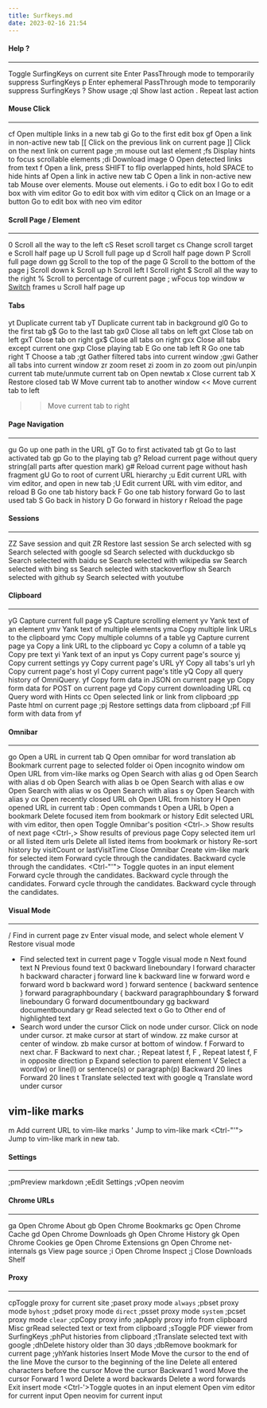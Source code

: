 ```yaml
---
title: Surfkeys.md
date: 2023-02-16 21:54
---
```



#### Help ?

---
<Alt-s> Toggle SurfingKeys on current site
<Alt-i> Enter PassThrough mode to temporarily suppress SurfingKeys
p Enter ephemeral PassThrough mode to temporarily suppress SurfingKeys
? Show usage
;ql Show last action
. Repeat last action

#### Mouse Click

---

cf Open multiple links in a new tab
gi Go to the first edit box
gf Open a link in non-active new tab
[[ Click on the previous link on current page
]] Click on the next link on current page
;m mouse out last element
;fs Display hints to focus scrollable elements
;di Download image
O Open detected links from text
f Open a link, press SHIFT to flip overlapped hints, hold SPACE to hide hints
af Open a link in active new tab
C Open a link in non-active new tab
<Ctrl-h> Mouse over elements.
<Ctrl-j> Mouse out elements.
i Go to edit box
I Go to edit box with vim editor
<Ctrl-i> Go to edit box with vim editor
q Click on an Image or a button
<Ctrl-Alt-i> Go to edit box with neo vim editor

#### Scroll Page / Element

---
0 Scroll all the way to the left
cS Reset scroll target
cs Change scroll target
e Scroll half page up
U Scroll full page up
d Scroll half page down
P Scroll full page down
gg Scroll to the top of the page
G Scroll to the bottom of the page
j Scroll down
k Scroll up
h Scroll left
l Scroll right
$ Scroll all the way to the right
% Scroll to percentage of current page
; wFocus top window
w [Switch](Switch) frames
u Scroll half page up

#### Tabs

yt Duplicate current tab
yT Duplicate current tab in background
gl0 Go to the first tab
g$ Go to the last tab
gx0 Close all tabs on left
gxt Close tab on left
gxT Close tab on right
gx$ Close all tabs on right
gxx Close all tabs except current one
gxp Close playing tab
E Go one tab left
R Go one tab right
T Choose a tab
;gt Gather filtered tabs into current window
;gwi Gather all tabs into current window
zr zoom reset
zi zoom in
zo zoom out
<Alt-p> pin/unpin current tab
<Alt-m> mute/unmute current tab
on Open newtab
x Close current tab
X Restore closed tab
W Move current tab to another window
<< Move current tab to left
>> Move current tab to right

#### Page Navigation

---
gu Go up one path in the URL
gT Go to first activated tab
gt Go to last activated tab
gp Go to the playing tab
g? Reload current page without query string(all parts after question mark)
g# Reload current page without hash fragment
gU Go to root of current URL hierarchy
;u Edit current URL with vim editor, and open in new tab
;U Edit current URL with vim editor, and reload
B Go one tab history back
F Go one tab history forward
<Ctrl-6> Go to last used tab
S Go back in history
D Go forward in history
r Reload the page

#### Sessions

---

ZZ Save session and quit
ZR Restore last session
Se arch selected with
sg Search selected with google
sd Search selected with duckduckgo
sb Search selected with baidu
se Search selected with wikipedia
sw Search selected with bing
ss Search selected with stackoverflow
sh Search selected with github
sy Search selected with youtube

#### Clipboard

---
yG Capture current full page
yS Capture scrolling element
yv Yank text of an element
ymv Yank text of multiple elements
yma Copy multiple link URLs to the clipboard
ymc Copy multiple columns of a table
yg Capture current page
ya Copy a link URL to the clipboard
yc Copy a column of a table
yq Copy pre text
yi Yank text of an input
ys Copy current page's source
yj Copy current settings
yy Copy current page's URL
yY Copy all tabs's url
yh Copy current page's host
yl Copy current page's title
yQ Copy all query history of OmniQuery.
yf Copy form data in JSON on current page
yp Copy form data for POST on current page
yd Copy current downloading URL
cq Query word with Hints
cc Open selected link or link from clipboard
;pp Paste html on current page
;pj Restore settings data from clipboard
;pf Fill form with data from yf

#### Omnibar
---
go Open a URL in current tab
Q Open omnibar for word translation
ab Bookmark current page to selected folder
oi Open incognito window
om Open URL from vim-like marks
og Open Search with alias g
od Open Search with alias d
ob Open Search with alias b
oe Open Search with alias e
ow Open Search with alias w
os Open Search with alias s
oy Open Search with alias y
ox Open recently closed URL
oh Open URL from history
H Open opened URL in current tab
: Open commands
t Open a URL
b Open a bookmark
<Ctrl-d> Delete focused item from bookmark or history
<Ctrl-i> Edit selected URL with vim editor, then open
<Ctrl-j> Toggle Omnibar's position
<Ctrl-.> Show results of next page
<Ctrl-,> Show results of previous page
<Ctrl-c> Copy selected item url or all listed item urls
<Ctrl-D> Delete all listed items from bookmark or history
<Ctrl-r> Re-sort history by visitCount or lastVisitTime
<Esc> Close Omnibar
<Ctrl-m> Create vim-like mark for selected item
<Tab> Forward cycle through the candidates.
<Shift-Tab> Backward cycle through the candidates.
<Ctrl-"'"> Toggle quotes in an input element
<ArrowDown> Forward cycle through the candidates.
<ArrowUp> Backward cycle through the candidates.
<Ctrl-n> Forward cycle through the candidates.
<Ctrl-p> Backward cycle through the candidates.

#### Visual Mode
---

/ Find in current page
zv Enter visual mode, and select whole element
V Restore visual mode
* Find selected text in current page
v Toggle visual mode
n Next found text
N Previous found text
0 backward lineboundary
l forward character
h backward character
j forward line
k backward line
w forward word
e forward word
b backward word
) forward sentence
( backward sentence
} forward paragraphboundary
{ backward paragraphboundary
$ forward lineboundary
G forward documentboundary
gg backward documentboundary
gr Read selected text
o Go to Other end of highlighted text
* Search word under the cursor
<Enter> Click on node under cursor.
<Shift-Enter> Click on node under cursor.
zt make cursor at start of window.
zz make cursor at center of window.
zb make cursor at bottom of window.
f Forward to next char.
F Backward to next char.
; Repeat latest f, F
, Repeat latest f, F in opposite direction
p Expand selection to parent element
V Select a word(w) or line(l) or sentence(s) or paragraph(p)
<Ctrl-u> Backward 20 lines
<Ctrl-d> Forward 20 lines
t Translate selected text with google
q Translate word under cursor

vim-like marks
---
m Add current URL to vim-like marks
' Jump to vim-like mark
<Ctrl-"'"> Jump to vim-like mark in new tab.

#### Settings
---
;pmPreview markdown
;eEdit Settings
;vOpen neovim

#### Chrome URLs
---
ga Open Chrome About
gb Open Chrome Bookmarks
gc Open Chrome Cache
gd Open Chrome Downloads
gh Open Chrome History
gk Open Chrome Cookies
ge Open Chrome Extensions
gn Open Chrome net-internals
gs View page source
;i Open Chrome Inspect
;j Close Downloads Shelf

#### Proxy
---
cpToggle proxy for current site
;paset proxy mode `always`
;pbset proxy mode `byhost`
;pdset proxy mode `direct`
;psset proxy mode `system`
;pcset proxy mode `clear`
;cpCopy proxy info
;apApply proxy info from clipboard
Misc
grRead selected text or text from clipboard
;sToggle PDF viewer from SurfingKeys
;phPut histories from clipboard
;tTranslate selected text with google
;dhDelete history older than 30 days
;dbRemove bookmark for current page
;yhYank histories
Insert Mode
<Ctrl-e>Move the cursor to the end of the line
<Ctrl-f>Move the cursor to the beginning of the line
<Ctrl-u>Delete all entered characters before the cursor
<Alt-b>Move the cursor Backward 1 word
<Alt-f>Move the cursor Forward 1 word
<Alt-w>Delete a word backwards
<Alt-d>Delete a word forwards
<Esc>Exit insert mode
<Ctrl-'>Toggle quotes in an input element
<Ctrl-i>Open vim editor for current input
<Ctrl-Alt-i>Open neovim for current input
